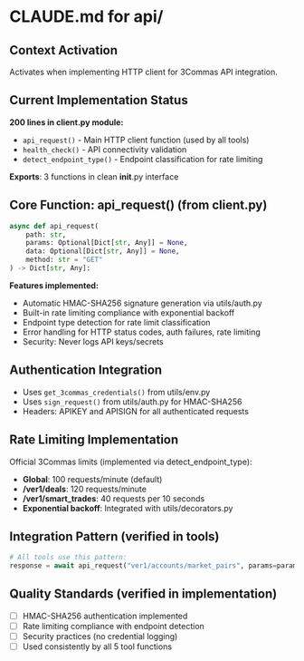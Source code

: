 # CLAUDE.md for api/

## Context Activation
Activates when implementing HTTP client for 3Commas API integration.

## Current Implementation Status
**200 lines in client.py module:**
- `api_request()` - Main HTTP client function (used by all tools)
- `health_check()` - API connectivity validation
- `detect_endpoint_type()` - Endpoint classification for rate limiting

**Exports**: 3 functions in clean __init__.py interface

## Core Function: api_request() (from client.py)
```python
async def api_request(
    path: str,
    params: Optional[Dict[str, Any]] = None,
    data: Optional[Dict[str, Any]] = None,
    method: str = "GET"
) -> Dict[str, Any]:
```

**Features implemented:**
- Automatic HMAC-SHA256 signature generation via utils/auth.py
- Built-in rate limiting compliance with exponential backoff  
- Endpoint type detection for rate limit classification
- Error handling for HTTP status codes, auth failures, rate limiting
- Security: Never logs API keys/secrets

## Authentication Integration
- Uses `get_3commas_credentials()` from utils/env.py
- Uses `sign_request()` from utils/auth.py for HMAC-SHA256
- Headers: APIKEY and APISIGN for all authenticated requests

## Rate Limiting Implementation
Official 3Commas limits (implemented via detect_endpoint_type):
- **Global**: 100 requests/minute (default)
- **/ver1/deals**: 120 requests/minute  
- **/ver1/smart_trades**: 40 requests per 10 seconds
- **Exponential backoff**: Integrated with utils/decorators.py

## Integration Pattern (verified in tools)
```python
# All tools use this pattern:
response = await api_request("ver1/accounts/market_pairs", params=params, method="GET")
```

## Quality Standards (verified in implementation)
- [ ] HMAC-SHA256 authentication implemented
- [ ] Rate limiting compliance with endpoint detection
- [ ] Security practices (no credential logging)
- [ ] Used consistently by all 5 tool functions